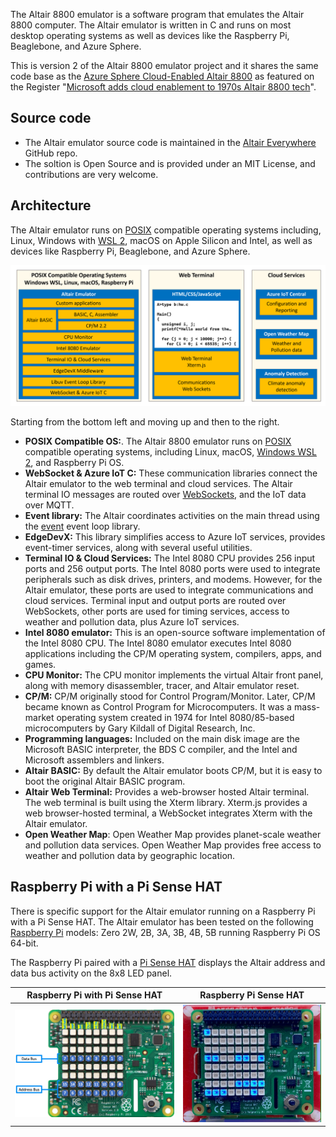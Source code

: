 The Altair 8800 emulator is a software program that emulates the Altair 8800 computer. The Altair emulator is written in C and runs on most desktop operating systems as well as devices like the Raspberry Pi, Beaglebone, and Azure Sphere.

This is version 2 of the Altair 8800 emulator project and it shares the same code base as the [Azure Sphere Cloud-Enabled Altair 8800](https://github.com/AzureSphereCloudEnabledAltair8800/AltairOnAzureSphere) as featured on the Register "[Microsoft adds cloud enablement to 1970s Altair 8800 tech](https://www.theregister.com/2021/07/16/altair_redux/)".

## Source code

- The Altair emulator source code is maintained in the [Altair Everywhere](https://github.com/gloveboxes/AltairEverywhere) GitHub repo.
- The soltion is Open Source and is provided under an MIT License, and contributions are very welcome.

## Architecture

The Altair emulator runs on [POSIX](https://en.wikipedia.org/wiki/POSIX) compatible operating systems including, Linux, Windows with [WSL 2](https://docs.microsoft.com/en-us/windows/wsl/install), macOS on Apple Silicon and Intel, as well as devices like Raspberry Pi, Beaglebone, and Azure Sphere.

![The following diagram summarizes the Altair emulator architecture.](./img/Altair_8800_Application_Architecture.png)

Starting from the bottom left and moving up and then to the right.

- **POSIX Compatible OS:**. The Altair 8800 emulator runs on [POSIX](https://en.wikipedia.org/wiki/POSIX) compatible operating systems, including Linux, macOS, [Windows WSL 2](https://docs.microsoft.com/windows/wsl), and Raspberry Pi OS.
- **WebSocket & Azure IoT C:** These communication libraries connect the Altair emulator to the web terminal and cloud services. The Altair terminal IO messages are routed over [WebSockets](https://en.wikipedia.org/wiki/WebSocket), and the IoT data over MQTT.
- **Event library:** The Altair coordinates activities on the main thread using the [event](https://libevent.org/) event loop library.
- **EdgeDevX:** This library simplifies access to Azure IoT services, provides event-timer services, along with several useful utilities.
- **Terminal IO & Cloud Services:** The Intel 8080 CPU provides 256 input ports and 256 output ports. The Intel 8080 ports were used to integrate peripherals such as disk drives, printers, and modems. However, for the Altair emulator, these ports are used to integrate communications and cloud services. Terminal input and output ports are routed over WebSockets, other ports are used for timing services, access to weather and pollution data, plus Azure IoT services.
- **Intel 8080 emulator:** This is an open-source software implementation of the Intel 8080 CPU. The Intel 8080 emulator executes Intel 8080 applications including the CP/M operating system, compilers, apps, and games.
- **CPU Monitor:** The CPU monitor implements the virtual Altair front panel, along with memory disassembler, tracer, and Altair emulator reset.
- **CP/M:** CP/M originally stood for Control Program/Monitor. Later, CP/M became known as Control Program for Microcomputers. It was a mass-market operating system created in 1974 for Intel 8080/85-based microcomputers by Gary Kildall of Digital Research, Inc.
- **Programming languages:** Included on the main disk image are the Microsoft BASIC interpreter, the BDS C compiler, and the Intel and Microsoft assemblers and linkers.
- **Altair BASIC:** By default the Altair emulator boots CP/M, but it is easy to boot the original Altair BASIC program.
- **Altair Web Terminal:** Provides a web-browser hosted Altair terminal. The web terminal is built using the Xterm library. Xterm.js provides a web browser-hosted terminal, a WebSocket integrates Xterm with the Altair emulator.
- **Open Weather Map**: Open Weather Map provides planet-scale weather and pollution data services. Open Weather Map provides free access to weather and pollution data by geographic location.

## Raspberry Pi with a Pi Sense HAT

There is specific support for the Altair emulator running on a Raspberry Pi with a Pi Sense HAT. The Altair emulator has been tested on the following [Raspberry Pi](https://www.raspberrypi.org/) models: Zero 2W, 2B, 3A, 3B, 4B, 5B running Raspberry Pi OS 64-bit.

The Raspberry Pi paired with a [Pi Sense HAT](https://www.raspberrypi.com/products/sense-hat/) displays the Altair address and data bus activity on the 8x8 LED panel.

| Raspberry Pi with Pi Sense HAT  | Raspberry Pi Sense HAT |
|--|--|
| ![The image shows the address and data bus LEDs](img/raspberry_pi_sense_hat_map.png) | ![The gif shows the address and data bus LEDs in action](img/raspberry_pi_sense_hat.gif) |
